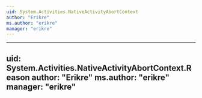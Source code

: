 ```yaml
---
uid: System.Activities.NativeActivityAbortContext
author: "Erikre"
ms.author: "erikre"
manager: "erikre"
---
```


---
uid: System.Activities.NativeActivityAbortContext.Reason
author: "Erikre"
ms.author: "erikre"
manager: "erikre"
---
